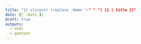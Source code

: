 ```yaml
---
title: "{{ slicestr (replace .Name "-" " ") 11 | title }}"
date: {{ .Date }}
draft: true
outputs:
  - html
  - gemtext
---
```


